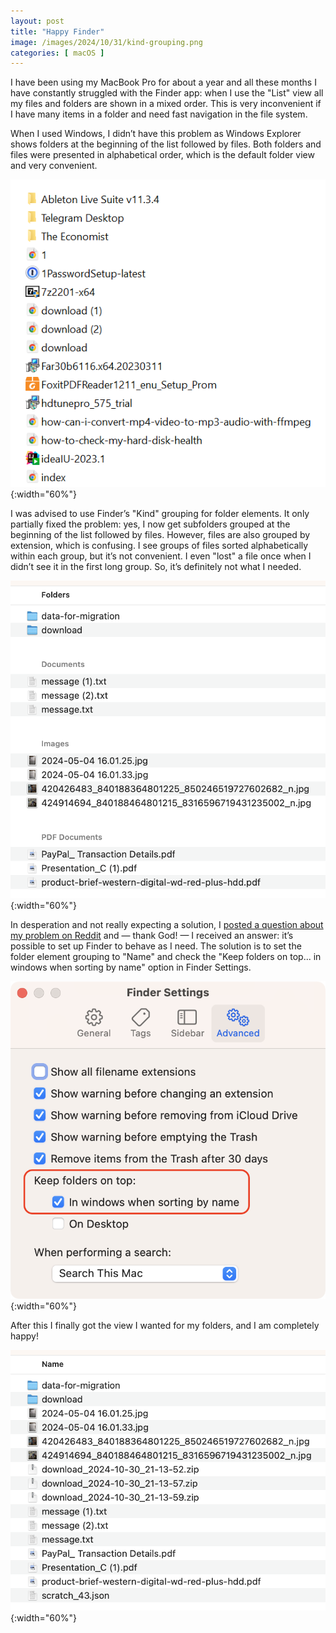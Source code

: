 ```yaml
---
layout: post
title: "Happy Finder"
image: /images/2024/10/31/kind-grouping.png
categories: [ macOS ]
---
```


I have been using my MacBook Pro for about a year and all these months I have constantly struggled with the Finder
app: when I use the "List" view all my files and folders are shown in a mixed order. This is very inconvenient if I
have many items in a folder and need fast navigation in the file system.

When I used Windows, I didn’t have this problem as Windows Explorer shows folders at the beginning of the list
followed by files. Both folders and files were presented in alphabetical order, which is the default folder view and
very convenient.

![Windows Explorer View](/images/2024/10/31/windows-view.png){:width="60%"}

I was advised to use Finder’s "Kind" grouping for folder elements. It only partially fixed the problem: yes, I now get
subfolders grouped at the beginning of the list followed by files. However, files are also grouped by extension, which
is confusing. I see groups of files sorted alphabetically within each group, but it’s not convenient. I even "lost" a
file once when I didn’t see it in the first long group. So, it’s definitely not what I needed.

![Finder Kind grouping](/images/2024/10/31/kind-grouping.png){:width="60%"}

In desperation and not really expecting a solution,
I [posted a question about my problem on Reddit](https://www.reddit.com/r/MacOS/comments/1gae76c/finder_folder_view_configuration/)
and — thank God! — I received an answer: it’s possible to set up Finder to behave as I need. The solution is to set the
folder element grouping to "Name" and check the "Keep folders on top... in windows when sorting by name" option in
Finder Settings.

![Finder Settings](/images/2024/10/31/finder-settings.png){:width="60%"}

After this I finally got the view I wanted for my folders, and I am completely happy!

![Finder Settings](/images/2024/10/31/happy-view.png){:width="60%"}


